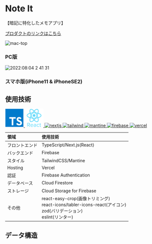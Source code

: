 # Note It
【暗記に特化したメモアプリ】

[プロダクトのリンクはこちら](https://note-it-five.vercel.app/)

![mac-top](https://user-images.githubusercontent.com/97160510/182673355-c6bad813-f7bb-4e46-811f-88999df8e843.jpg)

### PC版

![ 2022:08:04 2 41 31](https://user-images.githubusercontent.com/97160510/182674011-44e11f50-1f52-4b80-bb2b-a9d3cd2a114a.jpg)

### スマホ版(iPhone11 & iPhoneSE2)

## 使用技術

<p align="left">
  <a href="https://www.typescriptlang.org/" target="_blank" rel="noreferrer"> <img src="https://raw.githubusercontent.com/devicons/devicon/master/icons/typescript/typescript-original.svg" alt="typescript" width="60" height="60"/> </a>
  <a href="https://reactjs.org/" target="_blank" rel="noreferrer"> <img src="https://raw.githubusercontent.com/devicons/devicon/master/icons/react/react-original-wordmark.svg" alt="react" width="60" height="60"/> </a>
  <a href="https://nextjs.org/" target="_blank" rel="noreferrer"> <img src="https://cdn.worldvectorlogo.com/logos/nextjs-2.svg" alt="nextjs" width="60" height="60"/> </a>
  <a href="https://tailwindcss.com/" target="_blank" rel="noreferrer"> <img src="https://www.vectorlogo.zone/logos/tailwindcss/tailwindcss-icon.svg" alt="tailwind" width="60" height="60"/> </a>
  <a href="" rel="noreferrer"> <img src="https://user-images.githubusercontent.com/97160510/182665367-4535d655-e05d-43a8-ba21-1c6bfb355420.svg" alt="mantine" width="60" height="60" /> </a>
  <a href="https://firebase.google.com/" target="_blank" rel="noreferrer"> <img src="https://www.vectorlogo.zone/logos/firebase/firebase-icon.svg" alt="firebase" width="60" height="60"/> </a>
  <a href="" rel="noreferrer"> <img src="https://user-images.githubusercontent.com/97160510/182664742-ba94662a-363e-4e4b-aece-cf5969ae4884.svg" alt="vercel" width="80" height="60" /> </a>
</p>

|領域|使用技術|
|:--|:--|
|フロントエンド|TypeScript/Next.js(React)|
|バックエンド|Firebase|
|スタイル|TailwindCSS/Mantine|
|Hosting|Vercel|
|認証|Firebase Authentication|
|データベース|Cloud Firestore|
|ストレージ|Cloud Storage for Firebase|
|その他|react-easy-crop(画像トリミング) <br /> react-icons/tabler-icons-react(アイコン) <br /> zod(バリデーション) <br /> eslint(リンター)|

## データ構造
